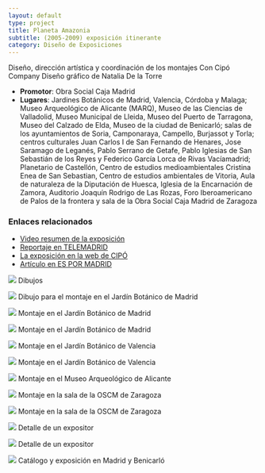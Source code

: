 ```yaml
---
layout: default
type: project
title: Planeta Amazonia
subtitle: (2005-2009) exposición itinerante
category: Diseño de Exposiciones
---
```


Diseño, dirección artística y coordinación de los montajes
Con Cipó Company
Diseño gráfico de Natalia De la Torre

- **Promotor**: Obra Social Caja Madrid
- **Lugares**: Jardines Botánicos de Madrid, Valencia, Córdoba y Malaga; Museo Arqueológico de Alicante (MARQ), Museo de las Ciencias de Valladolid, Museo Municipal de Lleida, Museo del Puerto de Tarragona, Museo del Calzado de Elda, Museo de la ciudad de Benicarló; salas de los ayuntamientos de Soria, Camponaraya, Campello, Burjassot y Torla; centros culturales Juan Carlos I de San Fernando de Henares, Jose Saramago de Leganés, Pablo Serrano de Getafe, Pablo Iglesias de San Sebastián de los Reyes y Federico García Lorca de Rivas Vacíamadrid; Planetario de Castellón, Centro de estudios medioambientales Cristina Enea de San Sebastian, Centro de estudios ambientales de Vitoria, Aula de naturaleza de la Diputación de Huesca, Iglesia de la Encarnación de Zamora, Auditorio Joaquín Rodrigo de Las Rozas, Foro Iberoamericano de Palos de la frontera y sala de la Obra Social Caja Madrid de Zaragoza

### Enlaces relacionados

- [Video resumen de la exposición](http://www.youtube.com/watch?v=XB5H5Vc9bmE)
- [Reportaje en TELEMADRID](http://www.youtube.com/watch?v=lOZOCkEe0PM)
- [La exposición en la web de CIPÓ](http://cipocompany.com/portfolios/planeta-amazonia/)
- [Artículo en ES POR MADRID](http://www.espormadrid.es/2009/03/planeta-amazonia-la-selva-virgen-mas.html)


![](01.jpg)
Dibujos

![](02.jpg)
Dibujo para el montaje en el Jardín Botánico de Madrid

![](03.jpg)
Montaje en el Jardín Botánico de Madrid

![](04.jpg)
Montaje en el Jardín Botánico de Madrid

![](05.jpg)
Montaje en el Jardín Botánico de Valencia

![](06.jpg)
Montaje en el Jardín Botánico de Valencia

![](07.jpg)
Montaje en el Museo Arqueológico de Alicante

![](08.jpg)
Montaje en la sala de la OSCM de Zaragoza

![](09.jpg)
Montaje en la sala de la OSCM de Zaragoza

![](10.jpg)
Detalle de un expositor

![](11.jpg)
Detalle de un expositor

![](12.jpg)
Catálogo y exposición en Madrid y Benicarló
